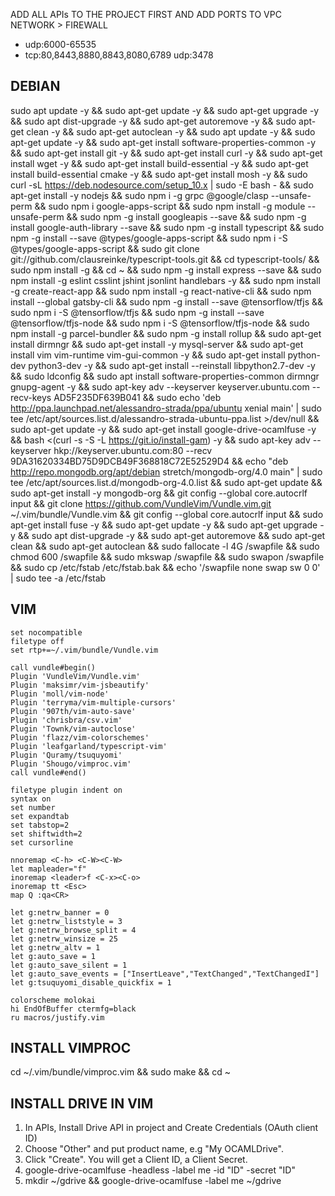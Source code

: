 

ADD ALL APIs TO THE PROJECT FIRST AND
ADD PORTS TO VPC NETWORK > FIREWALL
- udp:6000-65535
- tcp:80,8443,8880,8843,8080,6789  udp:3478


## DEBIAN
sudo apt update -y && sudo apt-get update -y && sudo apt-get upgrade -y && sudo apt dist-upgrade -y && sudo apt-get autoremove -y && sudo apt-get clean -y && sudo apt-get autoclean -y && sudo apt update -y && sudo apt-get update -y && sudo apt-get install software-properties-common -y && sudo apt-get install git -y && sudo apt-get install curl -y && sudo apt-get install wget -y && sudo apt-get install build-essential -y && sudo apt-get install build-essential cmake -y && sudo apt-get install mosh -y && sudo curl -sL https://deb.nodesource.com/setup_10.x | sudo -E bash - && sudo apt-get install -y nodejs && sudo npm i -g grpc @google/clasp --unsafe-perm && sudo npm i google-apps-script && sudo npm install -g module --unsafe-perm && sudo npm -g install googleapis --save && sudo npm -g install google-auth-library --save && sudo npm -g install typescript && sudo npm -g install --save @types/google-apps-script && sudo npm i -S @types/google-apps-script && sudo git clone git://github.com/clausreinke/typescript-tools.git && cd typescript-tools/ && sudo npm install -g && cd ~ && sudo npm -g install express --save && sudo npm install -g eslint csslint jshint jsonlint handlebars -y && sudo npm install -g create-react-app && sudo npm install -g react-native-cli && sudo npm install --global gatsby-cli && sudo npm -g install --save @tensorflow/tfjs && sudo npm i -S @tensorflow/tfjs && sudo npm -g install --save @tensorflow/tfjs-node && sudo npm i -S @tensorflow/tfjs-node && sudo npm install -g parcel-bundler && sudo npm -g install rollup && sudo apt-get install dirmngr && sudo apt-get install -y mysql-server && sudo apt-get install vim vim-runtime vim-gui-common -y && sudo apt-get install python-dev python3-dev -y && sudo apt-get install --reinstall libpython2.7-dev -y && sudo ldconfig && sudo apt install software-properties-common dirmngr gnupg-agent -y && sudo apt-key adv --keyserver keyserver.ubuntu.com --recv-keys AD5F235DF639B041 && sudo echo 'deb http://ppa.launchpad.net/alessandro-strada/ppa/ubuntu xenial main' | sudo tee /etc/apt/sources.list.d/alessandro-strada-ubuntu-ppa.list >/dev/null && sudo apt-get update -y && sudo apt-get install google-drive-ocamlfuse -y && bash <(curl -s -S -L https://git.io/install-gam) -y && sudo apt-key adv --keyserver hkp://keyserver.ubuntu.com:80 --recv 9DA31620334BD75D9DCB49F368818C72E52529D4 && echo "deb http://repo.mongodb.org/apt/debian stretch/mongodb-org/4.0 main" | sudo tee /etc/apt/sources.list.d/mongodb-org-4.0.list && sudo apt-get update && sudo apt-get install -y mongodb-org && git config --global core.autocrlf input && git clone https://github.com/VundleVim/Vundle.vim.git ~/.vim/bundle/Vundle.vim && git config --global core.autocrlf input && sudo apt-get install fuse -y && sudo apt-get update -y && sudo apt-get upgrade -y && sudo apt dist-upgrade -y && sudo apt-get autoremove && sudo apt-get clean && sudo apt-get autoclean && sudo fallocate -l 4G /swapfile && sudo chmod 600 /swapfile && sudo mkswap /swapfile && sudo swapon /swapfile && sudo cp /etc/fstab /etc/fstab.bak && echo '/swapfile none swap sw 0 0' | sudo tee -a /etc/fstab

## VIM
```
set nocompatible
filetype off
set rtp+=~/.vim/bundle/Vundle.vim

call vundle#begin()
Plugin 'VundleVim/Vundle.vim'
Plugin 'maksimr/vim-jsbeautify'
Plugin 'moll/vim-node'
Plugin 'terryma/vim-multiple-cursors'
Plugin '907th/vim-auto-save'
Plugin 'chrisbra/csv.vim'
Plugin 'Townk/vim-autoclose'
Plugin 'flazz/vim-colorschemes'
Plugin 'leafgarland/typescript-vim'
Plugin 'Quramy/tsuquyomi'
Plugin 'Shougo/vimproc.vim'
call vundle#end()

filetype plugin indent on
syntax on
set number
set expandtab
set tabstop=2
set shiftwidth=2
set cursorline

nnoremap <C-h> <C-W><C-W>
let mapleader="f"
inoremap <leader>f <C-x><C-o>
inoremap tt <Esc>
map Q :qa<CR>

let g:netrw_banner = 0
let g:netrw_liststyle = 3
let g:netrw_browse_split = 4
let g:netrw_winsize = 25
let g:netrw_altv = 1
let g:auto_save = 1
let g:auto_save_silent = 1
let g:auto_save_events = ["InsertLeave","TextChanged","TextChangedI"]
let g:tsuquyomi_disable_quickfix = 1

colorscheme molokai
hi EndOfBuffer ctermfg=black
ru macros/justify.vim
```
## INSTALL VIMPROC
cd ~/.vim/bundle/vimproc.vim && sudo make && cd ~

## INSTALL DRIVE IN VIM
1. In APIs, Install Drive API in project and Create Credentials (OAuth client ID)
2. Choose "Other" and put product name, e.g "My OCAMLDrive".
3. Click "Create". You will get a Client ID, a Client Secret.
4. google-drive-ocamlfuse -headless -label me -id "ID" -secret "ID"
5. mkdir ~/gdrive && google-drive-ocamlfuse -label me ~/gdrive
